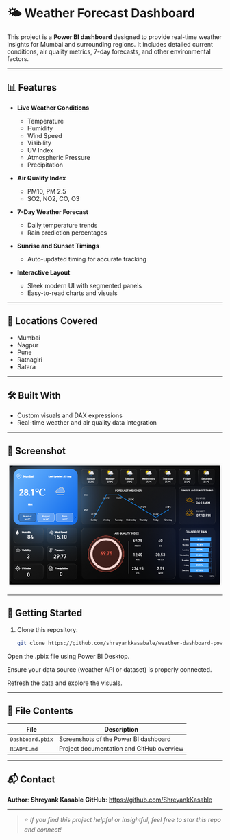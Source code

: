 
# 🌤 Weather Forecast Dashboard 


This project is a **Power BI dashboard** designed to provide real-time weather insights for Mumbai and surrounding regions. It includes detailed current conditions, air quality metrics, 7-day forecasts, and other environmental factors. 

---

## 📊 Features

- **Live Weather Conditions**
  - Temperature
  - Humidity
  - Wind Speed
  - Visibility
  - UV Index
  - Atmospheric Pressure
  - Precipitation
  
- **Air Quality Index**
  - PM10, PM 2.5
  - SO2, NO2, CO, O3

- **7-Day Weather Forecast**
  - Daily temperature trends
  - Rain prediction percentages

- **Sunrise and Sunset Timings**
  - Auto-updated timing for accurate tracking

- **Interactive Layout**
  - Sleek modern UI with segmented panels
  - Easy-to-read charts and visuals
---

## 📍 Locations Covered

- Mumbai
- Nagpur
- Pune
- Ratnagiri
- Satara
- ---


## 🛠 Built With

- Custom visuals and DAX expressions
- Real-time weather and air quality data integration
---

## 📸 Screenshot

![Dashboard Preview](../images/Weather%20Forecast%20Analysis.png)

---

## 🚀 Getting Started

1. Clone this repository:
   ```bash
   git clone https://github.com/shreyankkasabale/weather-dashboard-powerbi.git
Open the .pbix file using Power BI Desktop.

Ensure your data source (weather API or dataset) is properly connected.

Refresh the data and explore the visuals.

---

## 📁 File Contents

| File             | Description                                      |
|------------------|--------------------------------------------------|
| `Dashboard.pbix` | Screenshots of the Power BI dashboard           |
| `README.md`      | Project documentation and GitHub overview       |

---

## 📬 Contact

**Author**: **Shreyank Kasable** 
**GitHub**: https://github.com/ShreyankKasable

---

> ⭐ *If you find this project helpful or insightful, feel free to star this repo and connect!*
